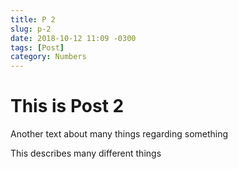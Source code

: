 ```yaml
---
title: P 2
slug: p-2
date: 2018-10-12 11:09 -0300
tags: [Post]
category: Numbers
---
```


# This is Post 2

Another text about many things regarding something

<!--more-->

This describes many different things
